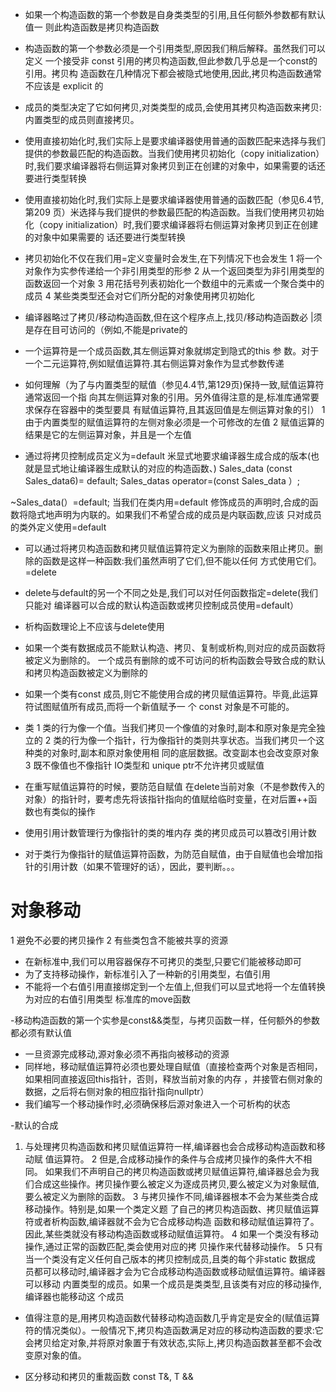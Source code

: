 
- 如果一个构造函数的第一个参数是自身类类型的引用,且任何额外参数都有默认值一
则此构造函数是拷贝构造函数

- 构造函数的第一个参数必须是一个引用类型,原因我们稍后解释。虽然我们可以定义
一个接受非 const 引用的拷贝构造函数,但此参数几乎总是一个const的引用。拷贝构
造函数在几种情况下都会被隐式地使用,因此,拷贝构造函数通常不应该是 explicit
的
- 成员的类型决定了它如何拷贝,对类类型的成员,会使用其拷贝构造函数来拷贝:
内置类型的成员则直接拷贝。

- 使用直接初始化时,我们实际上是要求编译器使用普通的函数匹配来选择与我们提供的参数最匹配的构造函数。当我们使用拷贝初始化（copy
initialization）时,我们要求编译器将右侧运算对象拷贝到正在创建的对象中，如果需要的话还要进行类型转换

- 使用直接初始化时,我们实际上是要求编译器使用普通的函数匹配（参见6.4节,第209
页）米选择与我们提供的参数最匹配的构造函数。当我们使用拷贝初始化（copy
initialization）时,我们要求编译器将右侧运算对象拷贝到正在创建的对象中如果需要的
话还要进行类型转换

- 拷贝初始化不仅在我们用=定义变量时会发生,在下列情况下也会发生
1 将一个对象作为实参传递给一个非引用类型的形参
2 从一个返回类型为非引用类型的函数返回一个对象
3 用花括号列表初始化一个数组中的元素或一个聚合类中的成员
4 某些类类型还会对它们所分配的对象使用拷贝初始化

- 编译器略过了拷贝/移动构造函数,但在这个程序点上,找贝/移动构造函数必
|须是存在目可访问的（例如,不能是private的

- 一个运算符是一个成员函数,其左侧运算对象就绑定到隐式的this 参
数。对于一个二元运算符,例如赋值运算符.其右侧运算对象作为显式参数传递 

- 如何理解（为了与内置类型的赋值（参见4.4节,第129页)保持一致,赋值运算符通常返回一个指
向其左侧运算对象的引用。另外值得注意的是,标准库通常要求保存在容器中的类型要具
有赋值运算符,且其返回值是左侧运算对象的引）
1 由于内置类型的赋值运算符的左侧对象必须是一个可修改的左值
2 赋值运算的结果是它的左侧运算对象，并且是一个左值

- 通过将拷贝控制成员定义为=default 米显式地要求编译器生成合成的版本(也就是显式地让编译器生成默认的对应的构造函数、)
Sales_data (const Sales_data6)= default;
Sales_datas operator=(const Sales_data ）;




~Sales_data(）=default;
当我们在类内用=default 修饰成员的声明时,合成的函数将隐式地声明为内联的。如果我们不希望合成的成员是内联函数,应该
只对成员的类外定义使用=default

- 可以通过将拷贝构造函数和拷贝赋值运算符定义为删除的函数来阻止拷贝。删除的函数是这样一种函数:我们虽然声明了它们,但不能以任何
方式使用它们。 =delete

- delete与default的另一个不同之处是,我们可以对任何函数指定=delete(我们只能对
编译器可以合成的默认构造函数或拷贝控制成员使用=default）

- 析构函数理论上不应该与delete使用 

- 如果一个类有数据成员不能默认构造、拷贝、复制或析构,则对应的成员函数将被定义为删除的。
 一个成员有删除的或不可访问的析构函数会导致合成的默认和拷贝构造函数被定义为删除的
 
 -  如果一个类有const 成员,则它不能使用合成的拷贝赋值运算符。毕竟,此运算符试图赋值所有成员,而将一个新值赋予一
个 const 对象是不可能的。


- 类
1 类的行为像一个值。当我们拷贝一个像值的对象时,副本和原对象是完全独立的
2 类的行为像一个指针，行为像指针的类则共享状态。当我们拷贝一个这种类的对象时,副本和原对象使用相
同的底层数据。改变副本也会改变原对象
3 既不像值也不像指针 IO类型和 unique ptr不允许拷贝或赋值

- 在重写赋值运算符的时候，要防范自赋值  在delete当前对象（不是参数传入的对象）的指针时，要考虑先将该指针指向的值赋给临时变量，在对后置++函数也有类似的操作

- 使用引用计数管理行为像指针的类的堆内存  类的拷贝成员可以篡改引用计数
-  对于类行为像指针的赋值运算符函数，为防范自赋值，由于自赋值也会增加指针的引用计数（如果不管理好的话），因此，要判断。。。
#  对象移动
1 避免不必要的拷贝操作
2 有些类包含不能被共享的资源
- 在新标准中,我们可以用容器保存不可拷贝的类型,只要它们能被移动即可 
-  为了支持移动操作，新标准引入了一种新的引用类型，右值引用
- 不能将一个右值引用直接绑定到一个左值上,但我们可以显式地将一个左值转换
为对应的右值引用类型 标准库的move函数

-移动构造函数的第一个实参是const&&类型，与拷贝函数一样，任何额外的参数都必须有默认值
- 一旦资源完成移动,源对象必须不再指向被移动的资源
- 同样地，移动赋值运算符必须也要处理自赋值（直接检查两个对象是否相同，如果相同直接返回this指针，否则，释放当前对象的内存
，并接管右侧对象的数据，之后将右侧对象的相应指针指向nullptr）
- 我们编写一个移动操作时,必须确保移后源对象进入一个可析构的状态

-默认的合成
1. 与处理拷贝构造函数和拷贝赋值运算符一样,编译器也会合成移动构造函数和移动赋
值运算符。
2 但是,合成移动操作的条件与合成拷贝操作的条件大不相同。
如果我们不声明自己的拷贝构造函数或拷贝赋值运算符,编译器总会为我
们合成这些操作。拷贝操作要么被定义为逐成员拷贝,要么被定义为对象赋值,要么被定义为删除的函数。
3 与拷贝操作不同,编译器根本不会为某些类合成移动操作。特别是,如果一个类定义题
了自己的拷贝构造函数、拷贝赋值运算符或者析构函数,编译器就不会为它合成移动构造
函数和移动赋值运算符了。因此,某些类就没有移动构造函数或移动赋值运算符。 4 如果一个类没有移动操作,通过正常的函数匹配,类会使用对应的拷
贝操作来代替移动操作。 5 只有当一个类没有定义任何自己版本的拷贝控制成员,且类的每个非static 数据成
员都可以移动时,编译器才会为它合成移动构造函数或移动赋值运算符。编译器可以移动
内置类型的成员。如果一个成员是类类型,且该类有对应的移动操作,编译器也能移动这
个成员

-  值得注意的是,用拷贝构造函数代替移动构造函数几乎肯定是安全的(赋值运算符的情况类似）。一般情况下,拷贝构造函数满足对应的移动构造函数的要求:它会拷贝给定对象,并将原对象置于有效状态,实际上,拷贝构造函数甚至都不会改变原对象的值。

-   区分移动和拷贝的重裁函数    const T&, T &&

 

  
